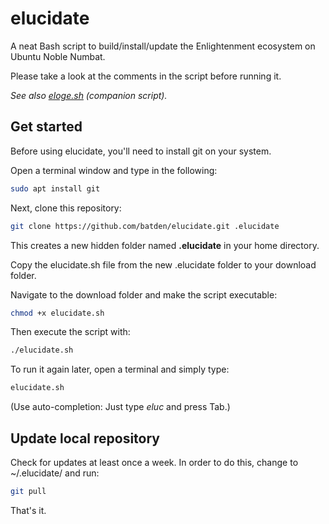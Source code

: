 # elucidate

A neat Bash script to build/install/update the Enlightenment ecosystem on Ubuntu Noble Numbat.

Please take a look at the comments in the script before running it.

*See also [eloge.sh](https://github.com/batden/eloge) (companion script).*

## Get started

Before using elucidate, you'll need to install git on your system.

Open a terminal window and type in the following:

```bash
sudo apt install git
```

Next, clone this repository:

```bash
git clone https://github.com/batden/elucidate.git .elucidate
```

This creates a new hidden folder named **.elucidate** in your home directory.

Copy the elucidate.sh file from the new .elucidate folder to your download folder.

Navigate to the download folder and make the script executable:

```bash
chmod +x elucidate.sh
```

Then execute the script with:

```bash
./elucidate.sh
```

To run it again later, open a terminal and simply type:

```bash
elucidate.sh
```

(Use auto-completion: Just type *eluc* and press Tab.)

## Update local repository

Check for updates at least once a week.
In order to do this, change to ~/.elucidate/ and run:

```bash
git pull
```

That's it.

